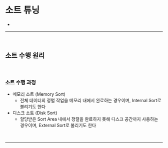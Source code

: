 # 소트 튜닝
> 
* 

<hr>
<br>

## 소트 수행 원리
#### 

<br>

### 소트 수행 과정
* 메모리 소트 (Memory Sort)
  * 전체 데이터의 정렬 작업을 메모리 내에서 완료하는 경우이며, Internal Sort로 불리기도 한다
* 디스크 소트 (Disk Sort)
  * 할당받은 Sort Area 내에서 정렬을 완료하지 못해 디스크 공간까지 사용하는 경우이며, External Sort로 불리기도 한다

<br>
<hr>
<br>
